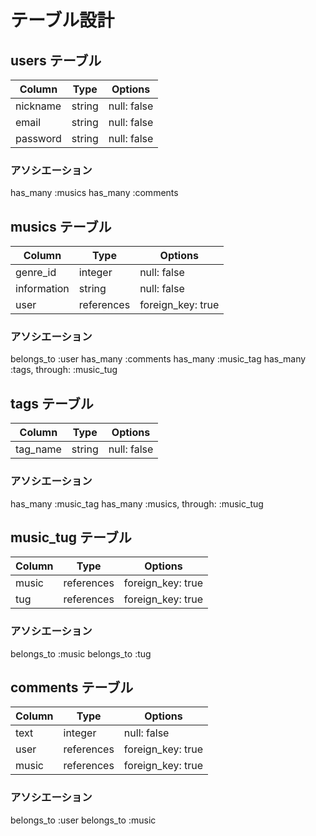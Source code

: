 # テーブル設計
## users テーブル
| Column   | Type   | Options     |
| -------- | ------ | ----------- |
| nickname | string | null: false |
| email    | string | null: false |
| password | string | null: false |
### アソシエーション
has_many :musics
has_many :comments
## musics テーブル
| Column      | Type       | Options           |
| ----------- | ---------- | ----------------- |
| genre_id    | integer    | null: false       |
| information | string     | null: false       |
| user        | references | foreign_key: true |
### アソシエーション
belongs_to :user
has_many :comments
has_many :music_tag
has_many :tags, through: :music_tug
## tags テーブル
| Column   | Type   | Options     |
| -------- | -------| ------------|
| tag_name | string | null: false |
### アソシエーション
has_many :music_tag
has_many :musics, through: :music_tug
## music_tug テーブル
| Column | Type       | Options           |
| ------ | ---------- | ----------------- |
| music  | references | foreign_key: true |
| tug    | references | foreign_key: true |
### アソシエーション
belongs_to :music
belongs_to :tug
## comments テーブル
| Column | Type       | Options           |
| ------ | ---------- | ----------------- |
| text   | integer    | null: false       |
| user   | references | foreign_key: true |
| music  | references | foreign_key: true |
### アソシエーション
belongs_to :user
belongs_to :music